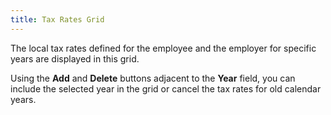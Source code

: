 ```yaml
---
title: Tax Rates Grid
---
```



The local tax rates defined for the employee and the employer for specific  years are displayed in this grid.


Using the **Add** and **Delete**  buttons adjacent to the **Year** field,  you can include the selected year in the grid or cancel the tax rates  for old calendar years.
